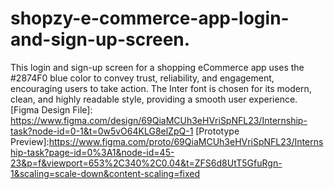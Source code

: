 # shopzy-e-commerce-app-login-and-sign-up-screen.
This login and sign-up screen for a shopping eCommerce app uses the #2874F0 blue color to convey trust, reliability, and engagement, encouraging users to take action. The Inter font is chosen for its modern, clean, and highly readable style, providing a smooth user experience.
[Figma Design File]: https://www.figma.com/design/69QiaMCUh3eHVriSpNFL23/Internship-task?node-id=0-1&t=0w5vO64KLG8elZpQ-1
[Prototype Preview]:https://www.figma.com/proto/69QiaMCUh3eHVriSpNFL23/Internship-task?page-id=0%3A1&node-id=45-23&p=f&viewport=653%2C340%2C0.04&t=ZFS6d8UtT5GfuRgn-1&scaling=scale-down&content-scaling=fixed
